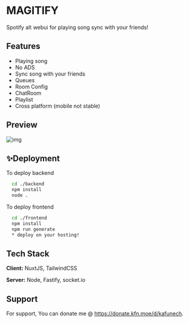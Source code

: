 # MAGITIFY
Spotify alt webui for playing song sync with your friends!


## Features

- Playing song
- No ADS
- Sync song with your friends
- Queues
- Room Config
- ChatRoom
- Playlist
- Cross platform (mobile not stable)


## Preview

![img](https://cdn.aona.in.th/1hmrt1tka/Screenshot%202024-02-18%20010534.png)


## ✨Deployment

To deploy backend

```bash
  cd ./backend
  npm install
  node .
```

To deploy frontend

```bash
  cd ./frontend
  npm install
  npm run generate
  * deploy on your hosting!
```


## Tech Stack

**Client:** NuxtJS, TailwindCSS

**Server:** Node, Fastify, socket.io


## Support

For support, You can donate me @ https://donate.kfn.moe/d/kafunech.